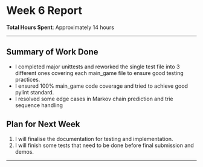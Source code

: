 # Week 6 Report

**Total Hours Spent**: Approximately 14 hours

---

## Summary of Work Done

- I completed major unittests and reworked the single test file into 3 different ones covering each main_game file to ensure good testing practices.
- I ensured 100% main_game code coverage and tried to achieve good pylint standard.
- I resolved some edge cases in Markov chain prediction and trie sequence handling

## Plan for Next Week

1. I will finalise the documentation for testing and implementation.
2. I will finish some tests that need to be done before final submission and demos.

---
